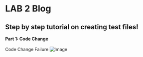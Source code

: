 # LAB 2 Blog 
## Step by step tutorial on creating test files!
**Part 1: Code Change** <br><br>
Code Change Failure
![Image](https://i.ibb.co/0c7zr04/Screen-Shot-2022-04-24-at-11-33-13-PM.png)

